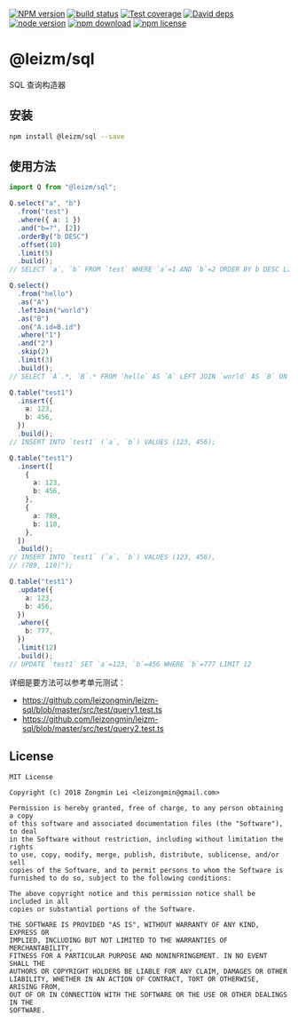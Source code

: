 [![NPM version][npm-image]][npm-url]
[![build status][travis-image]][travis-url]
[![Test coverage][coveralls-image]][coveralls-url]
[![David deps][david-image]][david-url]
[![node version][node-image]][node-url]
[![npm download][download-image]][download-url]
[![npm license][license-image]][download-url]

[npm-image]: https://img.shields.io/npm/v/@leizm/sql.svg?style=flat-square
[npm-url]: https://npmjs.org/package/@leizm/sql
[travis-image]: https://img.shields.io/travis/leizongmin/leizm-sql.svg?style=flat-square
[travis-url]: https://travis-ci.org/leizongmin/leizm-sql
[coveralls-image]: https://img.shields.io/coveralls/leizongmin/leizm-sql.svg?style=flat-square
[coveralls-url]: https://coveralls.io/r/leizongmin/leizm-sql?branch=master
[david-image]: https://img.shields.io/david/leizongmin/leizm-sql.svg?style=flat-square
[david-url]: https://david-dm.org/leizongmin/leizm-sql
[node-image]: https://img.shields.io/badge/node.js-%3E=_6.0-green.svg?style=flat-square
[node-url]: http://nodejs.org/download/
[download-image]: https://img.shields.io/npm/dm/@leizm/sql.svg?style=flat-square
[download-url]: https://npmjs.org/package/@leizm/sql
[license-image]: https://img.shields.io/npm/l/@leizm/sql.svg

# @leizm/sql

SQL 查询构造器

## 安装

```bash
npm install @leizm/sql --save
```

## 使用方法

```typescript
import Q from "@leizm/sql";

Q.select("a", "b")
  .from("test")
  .where({ a: 1 })
  .and("b=?", [2])
  .orderBy("b DESC")
  .offset(10)
  .limit(5)
  .build();
// SELECT `a`, `b` FROM `test` WHERE `a`=1 AND `b`=2 ORDER BY b DESC LIMIT 10,5

Q.select()
  .from("hello")
  .as("A")
  .leftJoin("world")
  .as("B")
  .on("A.id=B.id")
  .where("1")
  .and("2")
  .skip(2)
  .limit(3)
  .build();
// SELECT `A`.*, `B`.* FROM `hello` AS `A` LEFT JOIN `world` AS `B` ON A.id=B.id WHERE 1 AND 2 LIMIT 2,3

Q.table("test1")
  .insert({
    a: 123,
    b: 456,
  })
  .build();
// INSERT INTO `test1` (`a`, `b`) VALUES (123, 456);

Q.table("test1")
  .insert([
    {
      a: 123,
      b: 456,
    },
    {
      a: 789,
      b: 110,
    },
  ])
  .build();
// INSERT INTO `test1` (`a`, `b`) VALUES (123, 456),
// (789, 110)");

Q.table("test1")
  .update({
    a: 123,
    b: 456,
  })
  .where({
    b: 777,
  })
  .limit(12)
  .build();
// UPDATE `test1` SET `a`=123, `b`=456 WHERE `b`=777 LIMIT 12
```

详细是要方法可以参考单元测试：

- https://github.com/leizongmin/leizm-sql/blob/master/src/test/query1.test.ts
- https://github.com/leizongmin/leizm-sql/blob/master/src/test/query2.test.ts

## License

```text
MIT License

Copyright (c) 2018 Zongmin Lei <leizongmin@gmail.com>

Permission is hereby granted, free of charge, to any person obtaining a copy
of this software and associated documentation files (the "Software"), to deal
in the Software without restriction, including without limitation the rights
to use, copy, modify, merge, publish, distribute, sublicense, and/or sell
copies of the Software, and to permit persons to whom the Software is
furnished to do so, subject to the following conditions:

The above copyright notice and this permission notice shall be included in all
copies or substantial portions of the Software.

THE SOFTWARE IS PROVIDED "AS IS", WITHOUT WARRANTY OF ANY KIND, EXPRESS OR
IMPLIED, INCLUDING BUT NOT LIMITED TO THE WARRANTIES OF MERCHANTABILITY,
FITNESS FOR A PARTICULAR PURPOSE AND NONINFRINGEMENT. IN NO EVENT SHALL THE
AUTHORS OR COPYRIGHT HOLDERS BE LIABLE FOR ANY CLAIM, DAMAGES OR OTHER
LIABILITY, WHETHER IN AN ACTION OF CONTRACT, TORT OR OTHERWISE, ARISING FROM,
OUT OF OR IN CONNECTION WITH THE SOFTWARE OR THE USE OR OTHER DEALINGS IN THE
SOFTWARE.
```
